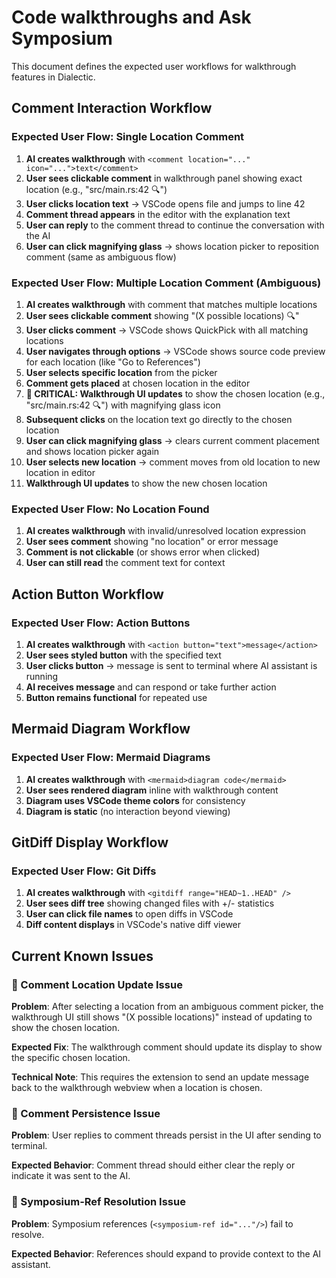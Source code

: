 # Code walkthroughs and Ask Symposium

This document defines the expected user workflows for walkthrough features in Dialectic.

## Comment Interaction Workflow

### Expected User Flow: Single Location Comment
1. **AI creates walkthrough** with `<comment location="..." icon="...">text</comment>`
2. **User sees clickable comment** in walkthrough panel showing exact location (e.g., "src/main.rs:42 🔍")
3. **User clicks location text** → VSCode opens file and jumps to line 42
4. **Comment thread appears** in the editor with the explanation text
5. **User can reply** to the comment thread to continue the conversation with the AI
6. **User can click magnifying glass** → shows location picker to reposition comment (same as ambiguous flow)

### Expected User Flow: Multiple Location Comment (Ambiguous)
1. **AI creates walkthrough** with comment that matches multiple locations
2. **User sees clickable comment** showing "(X possible locations) 🔍" 
3. **User clicks comment** → VSCode shows QuickPick with all matching locations
4. **User navigates through options** → VSCode shows source code preview for each location (like "Go to References")
5. **User selects specific location** from the picker
6. **Comment gets placed** at chosen location in the editor
7. **🚨 CRITICAL: Walkthrough UI updates** to show the chosen location (e.g., "src/main.rs:42 🔍") with magnifying glass icon
8. **Subsequent clicks** on the location text go directly to the chosen location
9. **User can click magnifying glass** → clears current comment placement and shows location picker again
10. **User selects new location** → comment moves from old location to new location in editor
11. **Walkthrough UI updates** to show the new chosen location

### Expected User Flow: No Location Found
1. **AI creates walkthrough** with invalid/unresolved location expression
2. **User sees comment** showing "no location" or error message
3. **Comment is not clickable** (or shows error when clicked)
4. **User can still read** the comment text for context

## Action Button Workflow

### Expected User Flow: Action Buttons
1. **AI creates walkthrough** with `<action button="text">message</action>`
2. **User sees styled button** with the specified text
3. **User clicks button** → message is sent to terminal where AI assistant is running
4. **AI receives message** and can respond or take further action
5. **Button remains functional** for repeated use

## Mermaid Diagram Workflow

### Expected User Flow: Mermaid Diagrams
1. **AI creates walkthrough** with `<mermaid>diagram code</mermaid>`
2. **User sees rendered diagram** inline with walkthrough content
3. **Diagram uses VSCode theme colors** for consistency
4. **Diagram is static** (no interaction beyond viewing)

## GitDiff Display Workflow

### Expected User Flow: Git Diffs
1. **AI creates walkthrough** with `<gitdiff range="HEAD~1..HEAD" />`
2. **User sees diff tree** showing changed files with +/- statistics
3. **User can click file names** to open diffs in VSCode
4. **Diff content displays** in VSCode's native diff viewer

## Current Known Issues

### 🚨 Comment Location Update Issue
**Problem**: After selecting a location from an ambiguous comment picker, the walkthrough UI still shows "(X possible locations)" instead of updating to show the chosen location.

**Expected Fix**: The walkthrough comment should update its display to show the specific chosen location.

**Technical Note**: This requires the extension to send an update message back to the walkthrough webview when a location is chosen.

### 🚨 Comment Persistence Issue  
**Problem**: User replies to comment threads persist in the UI after sending to terminal.

**Expected Behavior**: Comment thread should either clear the reply or indicate it was sent to the AI.

### 🚨 Symposium-Ref Resolution Issue
**Problem**: Symposium references (`<symposium-ref id="..."/>`) fail to resolve.

**Expected Behavior**: References should expand to provide context to the AI assistant.

